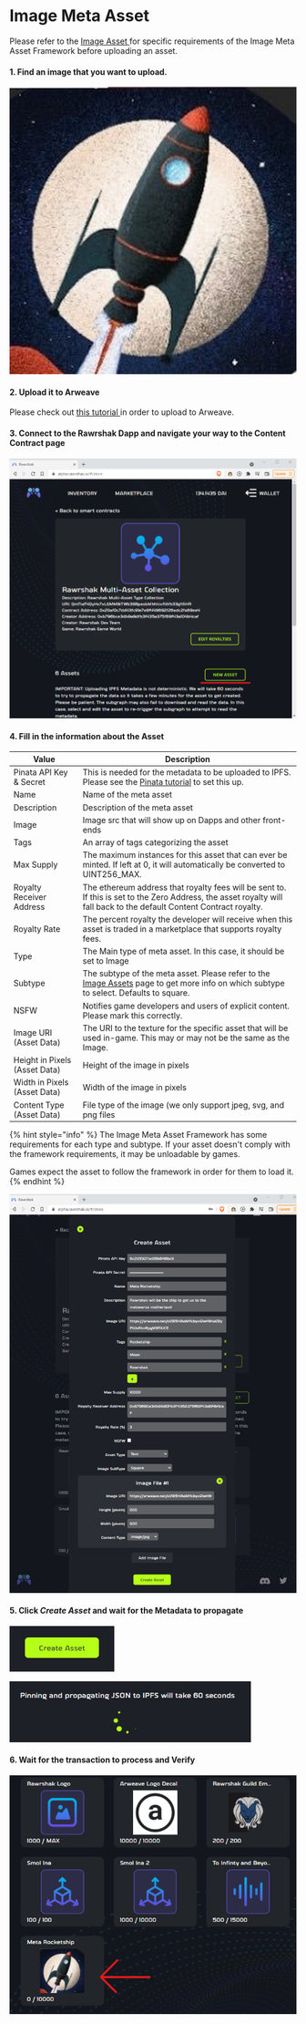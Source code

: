 # Image Meta Asset

Please refer to the [Image Asset ](../../../../developers/in-game-asset-framework/asset-types/image-assets.md)for specific requirements of the Image Meta Asset Framework before uploading an asset.&#x20;

#### 1. Find an image that you want to upload.

![Rocketship - Note: This is just a random image off. We don't own this image at all.](../../../../.gitbook/assets/rocketship.jpg)

#### 2. Upload it to Arweave

Please check out [this tutorial ](../upload-data-to-arweave.md)in order to upload to Arweave.

#### 3. Connect to the Rawrshak Dapp and navigate your way to the Content Contract page

![Create New Asset](<../../../../.gitbook/assets/image (23).png>)

#### 4. Fill in the information about the Asset

| Value                         | Description                                                                                                                                                                                                         |
| ----------------------------- | ------------------------------------------------------------------------------------------------------------------------------------------------------------------------------------------------------------------- |
| Pinata API Key & Secret       | This is needed for the metadata to be uploaded to IPFS. Please see the [Pinata tutorial](../../setup/pinata.md) to set this up.                                                                                     |
| Name                          | Name of the meta asset                                                                                                                                                                                              |
| Description                   | Description of the meta asset                                                                                                                                                                                       |
| Image                         | Image src that will show up on Dapps and other front-ends                                                                                                                                                           |
| Tags                          | An array of tags categorizing the asset                                                                                                                                                                             |
| Max Supply                    | The maximum instances for this asset that can ever be minted. If left at 0, it will automatically be converted to UINT256\_MAX.                                                                                     |
| Royalty Receiver Address      | The ethereum address that royalty fees will be sent to. If this is set to the Zero Address, the asset royalty will fall back to the default Content Contract royalty.                                               |
| Royalty Rate                  | The percent royalty the developer will receive when this asset is traded in a marketplace that supports royalty fees.                                                                                               |
| Type                          | The Main type of meta asset. In this case, it should be set to Image                                                                                                                                                |
| Subtype                       | The subtype of the meta asset. Please refer to the [Image Assets](../../../../developers/in-game-asset-framework/asset-types/image-assets.md) page to get more info on which subtype to select. Defaults to square. |
| NSFW                          | Notifies game developers and users of explicit content. Please mark this correctly.                                                                                                                                 |
| Image URI (Asset Data)        | The URI to the texture for the specific asset that will be used in-game. This may or may not be the same as the Image.                                                                                              |
| Height in Pixels (Asset Data) | Height of the image in pixels                                                                                                                                                                                       |
| Width in Pixels (Asset Data)  | Width of the image in pixels                                                                                                                                                                                        |
| Content Type (Asset Data)     | File type of the image (we only support jpeg, svg, and png files                                                                                                                                                    |

{% hint style="info" %}
The Image Meta Asset Framework has some requirements for each type and subtype. If your asset doesn't comply with the framework requirements, it may be unloadable by games.&#x20;

Games expect the asset to follow the framework in order for them to load it.
{% endhint %}

![Fill in the Image information](<../../../../.gitbook/assets/image (29).png>)

#### 5. Click _Create Asset_ and wait for the Metadata to propagate

![](<../../../../.gitbook/assets/image (24).png>)

![](<../../../../.gitbook/assets/image (37).png>)

#### 6. Wait for the transaction to process and Verify

![Verify asset was created.](<../../../../.gitbook/assets/image (36).png>)

